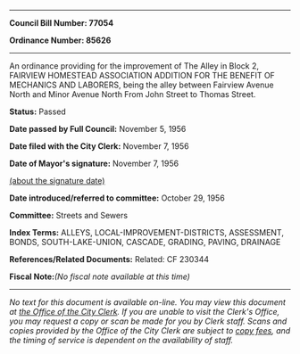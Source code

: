 

********

**Council Bill Number: 77054**
   
**Ordinance Number: 85626**
********

 An ordinance providing for the improvement of The Alley in Block 2, FAIRVIEW HOMESTEAD ASSOCIATION ADDITION FOR THE BENEFIT OF MECHANICS AND LABORERS, being the alley between Fairview Avenue North and Minor Avenue North From John Street to Thomas Street.

**Status:** Passed
   
**Date passed by Full Council:** November 5, 1956
   
**Date filed with the City Clerk:** November 7, 1956
   
**Date of Mayor's signature:** November 7, 1956
   
[(about the signature date)](/~public/approvaldate.htm)
   
   
   
**Date introduced/referred to committee:** October 29, 1956
   
**Committee:** Streets and Sewers
   
   
**Index Terms:** ALLEYS, LOCAL-IMPROVEMENT-DISTRICTS, ASSESSMENT, BONDS, SOUTH-LAKE-UNION, CASCADE, GRADING, PAVING, DRAINAGE

**References/Related Documents:** Related: CF 230344

**Fiscal Note:**_(No fiscal note available at this time)_
********

_No text for this document is available on-line. You may view this document at [the Office of the City Clerk](http://www.seattle.gov/leg/clerk/contactUs.htm). If you are unable to visit the Clerk's Office, you may request a copy or scan be made for you by Clerk staff. Scans and copies provided by the Office of the City Clerk are subject to [copy fees](http://clerk.seattle.gov/~public/clerkfees.htm), and the timing of service is dependent on the availability of staff._

